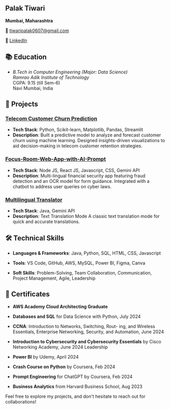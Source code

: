 ## Palak Tiwari
**Mumbai, Maharashtra**

📧 tiwaripalak0607@gmail.com

💼 [LinkedIn](https://www.linkedin.com/in/tiwaripalak06/)




## 📚 Education
- *B.Tech in Computer Engineering (Major: Data Science)*  
  *Ramrao Adik Institute of Technology*  
  CGPA: 9.15 (till Sem-6)  
  Navi Mumbai, India



## 💼 Projects

### [Telecom Customer Churn Prediction](https://github.com/palak0607/Telecom-Customer-Churn-Prediction)
- **Tech Stack**: Python, Scikit-learn, Matplotlib, Pandas, Streamlit
- **Description**: Built a predictive model to analyze and forecast customer churn using machine learning. Designed insights-driven visualizations to aid decision-making in telecom customer retention strategies.

### [Focus-Room-Web-App-with-AI-Prompt](https://github.com/palak0607/Focus-Room-Web-A)
- **Tech Stack**: Node JS, React JS, Javascript, CSS, Gemini API
- **Description**: Multi-lingual financial security app featuring fraud detection and an OCR model for form guidance. Integrated with a chatbot to address user queries on cyber laws.

### [Multilingual Translator](https://github.com/palak0607/Multilingual-Translator)
-  **Tech Stack**: Java, Gemini API
-  **Description**: Text Translation Mode A classic text translation mode for quick and accurate translations.




## 🛠️ Technical Skills
- **Languages & Frameworks**: Java, Python, SQL, HTML, CSS, Javascript

- **Tools**: VS Code, GitHub, AWS, MySQL, Power BI, Figma, Canva

- **Soft Skills**: Problem-Solving, Team Collaboration, Communication, Project Management, Agile, Leadership


## 📜 Certificates

- **AWS Academy Cloud Architecting Graduate**

- **Databases and SQL** for Data Science with Python, July 2024 

- **CCNA**: Introduction to Networks, Switching, Rout- 
ing, and Wireless Essentials, Enterprise Networking, 
Security, and Automation, June 2024 

- **Introduction to Cybersecurity and Cybersecurity 
Essentials** by Cisco Networking Academy, June 2024 
Leadership 

- **Power BI** by Udemy, April 2024 

- **Crash Course on Python** by Coursera, Feb 2024 

- **Prompt Engineering** for ChatGPT by Coursera, Feb 2024 

- **Business Analytics** from Harvard Business School, Aug 2023 

Feel free to explore my projects, and don't hesitate to reach out for collaborations!

